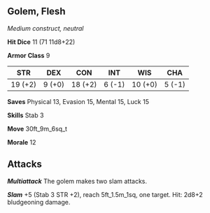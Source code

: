 ## Golem, Flesh

*Medium construct, neutral*

**Hit Dice** 11 (71 11d8+22)

**Armor Class** 9

| STR     | DEX     | CON     | INT     | WIS     | CHA     |
|---------|---------|---------|---------|---------|---------|
| 19 (+2) |  9 (+0) | 18 (+2) |  6 (-1) | 10 (+0) |  5 (-1) |

**Saves** Physical 13, Evasion 15, Mental 15, Luck 15

**Skills** Stab 3

**Move** 30ft\_9m\_6sq\_t

**Morale** 12

## Attacks

***Multiattack*** The golem makes two slam attacks.

***Slam*** +5 (Stab 3 STR +2), reach 5ft\_1.5m\_1sq, one target. Hit: 2d8+2 bludgeoning damage.

